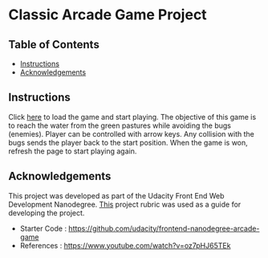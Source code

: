 # Classic Arcade Game Project

## Table of Contents

- [Instructions](#instructions)
- [Acknowledgements](#Acknowledgements)

## Instructions

Click [here](https://raw.githack.com/mayurib2/arcade-game/master/index.html) to load the game and start playing. The objective of this game is to reach the water from the green pastures while avoiding the bugs (enemies). Player can be controlled with arrow keys. Any collision with the bugs sends the player back to the start position. When the game is won, refresh the page to start playing again.

## Acknowledgements

This project was developed as part of the Udacity Front End Web Development Nanodegree. [This](https://review.udacity.com/#!/rubrics/15/view) project rubric was used as a guide for developing the project.
* Starter Code : https://github.com/udacity/frontend-nanodegree-arcade-game
* References : https://www.youtube.com/watch?v=oz7pHJ65TEk
